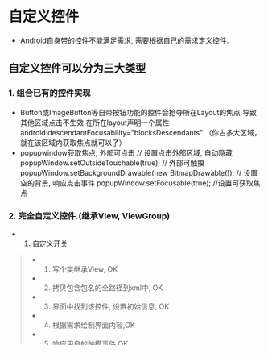 # 自定义控件

* Android自身带的控件不能满足需求, 需要根据自己的需求定义控件.

## 自定义控件可以分为三大类型

### 1. 组合已有的控件实现
* Button或ImageButton等自带按钮功能的控件会抢夺所在Layout的焦点.导致其他区域点击不生效.在所在layout声明一个属性
   	 	android:descendantFocusability="blocksDescendants"
	    （你占多大区域，就在该区域内获取焦点就可以了）
* popupwindow获取焦点, 外部可点击
			// 设置点击外部区域, 自动隐藏
		popupWindow.setOutsideTouchable(true); // 外部可触摸
		popupWindow.setBackgroundDrawable(new BitmapDrawable()); // 设置空的背景, 响应点击事件
		popupWindow.setFocusable(true); //设置可获取焦点

### 2. 完全自定义控件.(继承View, ViewGroup)

* 1. 自定义开关  
> - 1. 写个类继承View, OK
> - 2. 拷贝包含包名的全路径到xml中, OK
> - 3. 界面中找到该控件, 设置初始信息, OK
> - 4. 根据需求绘制界面内容,OK
> - 5. 响应用户的触摸事件,OK
> - 6. 创建一个状态更新监听.OK
	
	// 1. 声明接口对象
	public interface OnSwitchStateUpdateListener{
		// 状态回调, 把当前状态传出去
		void onStateUpdate(boolean state);
	}
	// 2. 添加设置接口对象的方法, 外部进行调用
	public void setOnSwitchStateUpdateListener(
			OnSwitchStateUpdateListener onSwitchStateUpdateListener) {
				this.onSwitchStateUpdateListener = onSwitchStateUpdateListener;
	}
	// 3. 在合适的位置.执行接口的方法	
	onSwitchStateUpdateListener.onStateUpdate(state);

	// 4. 界面/外部, 收到事件.
> - 7. 自定义属性

	1. 在attrs.xml声明节点declare-styleable

		<declare-styleable name="ToggleView">
	        <attr name="switch_background" format="reference" />
	        <attr name="slide_button" format="reference" />
	        <attr name="switch_state" format="boolean" />
	    </declare-styleable>

	2. R会自动创建变量

		attr 3个变量
		styleable 一个int数组, 3个变量(保存位置)

	3. 在xml配置声明的属性/ 注意添加命名空间
	
	    xmlns:itheima="http://schemas.android.com/apk/res/com.itheima74.toggleview"
		
        itheima:switch_background="@drawable/switch_background"
        itheima:slide_button="@drawable/slide_button"
        itheima:switch_state="false"

	4. 在构造函数中获取并使用

		// 获取配置的自定义属性
		String namespace = "http://schemas.android.com/apk/res/com.itheima74.toggleview";
		int switchBackgroundResource = attrs.getAttributeResourceValue(namespace , "switch_background", -1);
		

> - Android 的界面绘制流程
	 
	  测量			 摆放		绘制
	  measure	->	layout	->	draw
	  	  | 		  |			 |
	  onMeasure -> onLayout -> onDraw 重写这些方法, 实现自定义控件
	  
	  都在onResume()之后执行
	  
	  View流程
	  onMeasure() (在这个方法里指定自己的宽高) -> onDraw() (绘制自己的内容)
	  
	  ViewGroup流程
	  onMeasure() (指定自己的宽高, 所有子View的宽高)-> onLayout() (摆放所有子View) -> onDraw() (绘制内容)

	
### 3. 继承已有的控件实现(扩展已有的功能)
